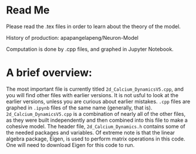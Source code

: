 # Read Me

Please read the .tex files in order to learn about the theory of the model. 

History of production: apapangelapeng/Neuron-Model

Computation is done by .cpp files, and graphed in Jupyter Notebook. 

# A brief overview: 
The most important file is currently titled `2d_Calcium_DynamicsV5.cpp`, and you will  find other files with earlier versions. It is not usful to look at the earlier versions, unless you are curious about earlier mistakes. `.cpp` files are graphed in `.ipynb` files of the same name (generally, that is). `2d_Calcium_DynamicsV5.cpp` is a combination of nearly all of the other files, as they were built independently and then combined into this file to make a cohesive model. The header file, `2d_Calcium_Dynamics.h` contains some of the needed packages and variables. Of extreme note is that the linear algebra package, Eigen, is used to perform matrix operations in this code. One will need to download Eigen for this code to run. 